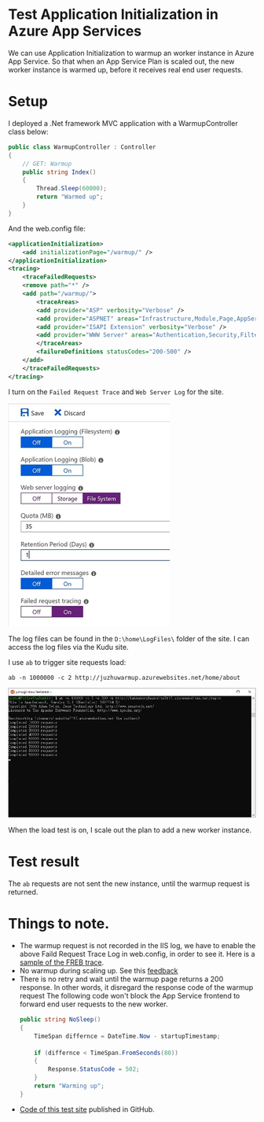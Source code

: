 # Test Application Initialization in Azure App Services

We can use Application Initialization to warmup an worker instance in Azure App Service. So that when an App Service Plan is scaled out, the new worker instance is warmed up, before it receives real end user requests.

# Setup
I deployed a .Net framework MVC application with a WarmupController class below:

```c#
public class WarmupController : Controller
{
    // GET: Warmup
    public string Index()
    {
        Thread.Sleep(60000);
        return "Warmed up";
    }
}
```
 
And the web.config file:
```xml
<applicationInitialization>
    <add initializationPage="/warmup/" />
</applicationInitialization>
<tracing>
    <traceFailedRequests>
    <remove path="*" />
    <add path="/warmup/">
        <traceAreas>
        <add provider="ASP" verbosity="Verbose" />
        <add provider="ASPNET" areas="Infrastructure,Module,Page,AppServices" verbosity="Verbose" />
        <add provider="ISAPI Extension" verbosity="Verbose" />
        <add provider="WWW Server" areas="Authentication,Security,Filter,StaticFile,CGI,Compression,Cache,RequestNotifications,Module,Rewrite,iisnode" verbosity="Verbose" />
        </traceAreas>
        <failureDefinitions statusCodes="200-500" />
    </add>
    </traceFailedRequests>
</tracing>
 ```
I turn on the ``Failed Request Trace`` and ``Web Server Log`` for the site.

![Turn on the logs](turn-on-logs.jpg)

The log files can be found in the ``D:\home\LogFiles\`` folder of the site. I can access the log files via the Kudu site.

I use ``ab`` to trigger site requests load:
```
ab -n 1000000 -c 2 http://juzhuwarmup.azurewebsites.net/home/about
```
![ab](ab.jpg)

When the load test is on, I scale out the plan to add a new worker instance.
 
# Test result
The ``ab`` requests are not sent the new instance, until the warmup request is returned.

# Things to note.
* The warmup request is not recorded in the IIS log, we have to enable the above Faild Request Trace Log in web.config, in order to see it. Here is a [sample of the FREB trace](fr000002.xml).
* No warmup during scaling up. See this [feedback](https://feedback.azure.com/forums/169385-web-apps/suggestions/33580975-add-application-initialization-support-for-scale-u)
* There is no retry and wait until the warmup page returns a 200 response.
    In other words, it disregard the response code of the warmup request
    The following code won't block the App Service frontend to forward end user requests to the new worker.
    ```c#
    public string NoSleep()
    {
        TimeSpan differnce = DateTime.Now - startupTimestamp;

        if (differnce < TimeSpan.FromSeconds(80))
        {
            Response.StatusCode = 502;
        }
        return "Warming up";
    }
    ```
* [Code of this test site](https://github.com/4lowtherabbit/LabAppInit) published in GitHub.